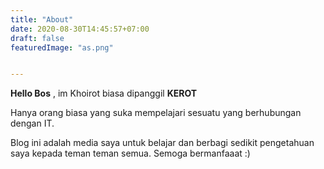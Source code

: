 ```yaml
---
title: "About"
date: 2020-08-30T14:45:57+07:00
draft: false
featuredImage: "as.png"


---
```



 **Hello Bos** , im Khoirot biasa dipanggil **KEROT** 

Hanya orang biasa yang suka mempelajari sesuatu yang berhubungan dengan IT.   

Blog ini adalah media saya untuk belajar dan berbagi sedikit pengetahuan saya kepada teman teman semua. Semoga bermanfaaat :)
